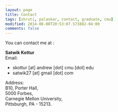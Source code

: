 ```yaml
---
layout: page
title: Contact
tags: [shruti, palaskar, contact, graduate, cmu]
modified: 2014-08-08T20:53:07.573882-04:00
comments: false
---
```


You can contact me at :

**Satwik Kottur**  
Email:  

* skottur [at] andrew [dot] cmu [dot] edu
* satwik27 [at] gmail [dot] com

Address:  
B10, Porter Hall,  
5000 Forbes,  
Carnegie Mellon University,  
Pittsburgh, PA - 15213.  
